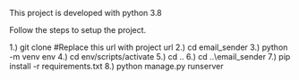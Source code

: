 This project is developed with python 3.8

Follow the steps to setup the project.

1.) git clone #Replace this url with project url 2.) cd email_sender 3.) python -m venv env 4.) cd env/scripts/activate 5.) cd .. 6.) cd ..\email_sender 7.) pip install -r  requirements.txt 8.) python manage.py runserver